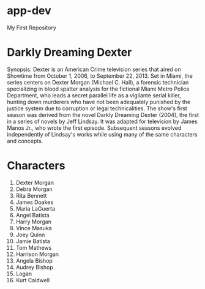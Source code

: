 # app-dev
My First Repository
# Darkly Dreaming Dexter
Synopsis: Dexter is an American Crime television series that aired on Showtime from October 1, 2006, to September 22, 2013. Set in Miami, the series centers on Dexter Morgan (Michael C. Hall), a forensic technician specializing in blood spatter analysis for the fictional Miami Metro Police Department, who leads a secret parallel life as a vigilante serial killer, hunting down murderers who have not been adequately punished by the justice system due to corruption or legal technicalities. The show's first season was derived from the novel Darkly Dreaming Dexter (2004), the first in a series of novels by Jeff Lindsay. It was adapted for television by James Manos Jr., who wrote the first episode. Subsequent seasons evolved independently of Lindsay's works while using many of the same characters and concepts. 

# Characters
1. Dexter Morgan
2. Debra Morgan
3. Rita Bennett
4. James Doakes
5. Maria LaGuerta
6. Angel Batista
7. Harry Morgan
8. Vince Masuka
9. Joey Quinn
10. Jamie Batista
11. Tom Mathews
12. Harrison Morgan
13. Angela Bishop
14. Audrey Bishop
15. Logan
16. Kurt Caldwell
